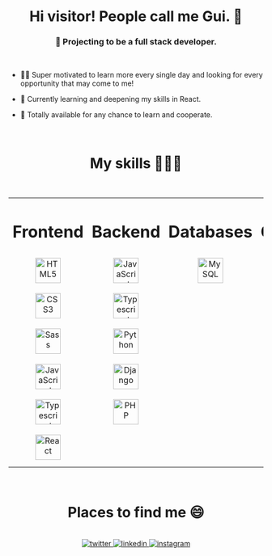 
<div align="center"> 
  <h1>Hi visitor! People call me Gui. 👋</h1>
  <h3>🌠 Projecting to be a full stack developer.</h3><br/>
</div>
<ul>
<li><p>👨‍🎓 Super motivated to learn more every single day and looking for every opportunity that may come to me!</p></li>
<li><p>🌱 Currently learning and deepening my skills in React. </p></li>
<li><p>📌 Totally available for any chance to learn and cooperate. </p></li>
</ul>
<br>

<h1 align="center">My skills 👨🏽‍💻</h1>
<br>
<table align="center"><tr><td valign="top">

<h1 align="center"> Frontend </h1>

<div align="center">  
  <img style="margin: 10px" src="https://profilinator.rishav.dev/skills-assets/html5-original-wordmark.svg" alt="HTML5" height="50" />  <br>
  <img style="margin: 10px" src="https://profilinator.rishav.dev/skills-assets/css3-original-wordmark.svg" alt="CSS3" height="50" />
  <img style="margin: 10px" src="https://profilinator.rishav.dev/skills-assets/sass-original.svg" alt="Sass" height="50" /> <br>
  <img style="margin: 10px" src="https://profilinator.rishav.dev/skills-assets/javascript-original.svg" alt="JavaScript" height="50" /> 
  <img style="margin: 10px" src="https://profilinator.rishav.dev/skills-assets/typescript-original.svg" alt="Typescript" height="50" /> 
  <img style="margin: 10px" src="https://profilinator.rishav.dev/skills-assets/react-original-wordmark.svg" alt="React" height="50" />  
</div>

</td><td valign="top">



<h1 align="center"> Backend </h1> 
<div align="center">  
<img style="margin: 10px" src="https://profilinator.rishav.dev/skills-assets/javascript-original.svg" alt="JavaScript" height="50" />
<img style="margin: 10px" src="https://profilinator.rishav.dev/skills-assets/typescript-original.svg" alt="Typescript" height="50" /> <br>
<img style="margin: 10px" src="https://profilinator.rishav.dev/skills-assets/python-original.svg" alt="Python" height="50" />   
<img style="margin: 10px" src="https://profilinator.rishav.dev/skills-assets/django-original.svg" alt="Django" height="50" /> <br>
<img style="margin: 10px" src="https://profilinator.rishav.dev/skills-assets/php-original.svg" alt="PHP" height="50" />  
</div>

</td>
<td valign="top">
<h1 align="center"> Databases </h1> 

<div align="center">
<img style="margin: 10px" src="https://profilinator.rishav.dev/skills-assets/mysql-original-wordmark.svg" alt="MySQL" height="50" />  
</div>
</td>
<td valign="top">
<h1 align="center"> Other </h1> 
<div align="center">
<img style="margin: 10px" src="https://profilinator.rishav.dev/skills-assets/linux-original.svg" alt="Linux" height="50" />  </div>
<img style="margin: 10px" src="https://profilinator.rishav.dev/skills-assets/git-scm-icon.svg" alt="Git" height="50" />  
<img style="margin: 10px" src="https://profilinator.rishav.dev/skills-assets/gnu_bash-icon.svg" alt="Bash" height="50" />  
</td></tr></table>  
<br>
<div align="center">
<h1> Places to find me 😄</h1>
  <br>
  <a href="https://twitter.com/campoozh" target="_blank">
  <img src=https://img.shields.io/badge/twitter-%2300acee.svg?&style=for-the-badge&logo=twitter&logoColor=white alt=twitter style="margin-bottom: 5px;" />
  </a>
  <a href="https://www.linkedin.com/in/guilherme-ferreira-228136238/" target="_blank">
  <img src=https://img.shields.io/badge/linkedin-%231E77B5.svg?&style=for-the-badge&logo=linkedin&logoColor=white alt=linkedin style="margin-bottom: 5px;" />
  </a>
  <a href="https://instagram.com/csdgiiwh" target="_blank">
  <img src=https://img.shields.io/badge/instagram-%23000000.svg?&style=for-the-badge&logo=instagram&logoColor=white alt=instagram style="margin-bottom: 5px;" />
  </a>  
</div>

<!--
<div align="center">
  <img height="180em" src="https://github-readme-stats.vercel.app/api?username=campoozh&show_icons=true&theme=dark&include_all_commits=true&count_private=true"/>
</div><br>
-->


